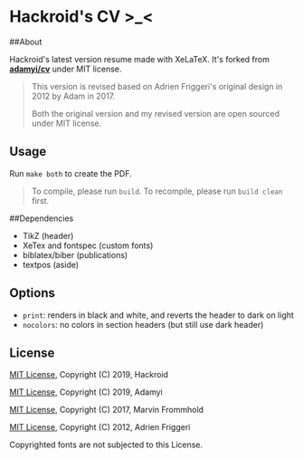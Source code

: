 # Hackroid's CV >_<

##About

Hackroid's latest version resume made with XeLaTeX. It's forked from [**adamyi/cv**](https://github.com/adamyi/cv) under MIT license.

> This version is revised based on Adrien Friggeri's original design in 2012 by Adam in 2017.
>
> Both the original version and my revised version are open sourced under MIT license.

## Usage

Run `make both` to create the PDF.

>  To compile, please run `build`. To recompile, please run `build clean` first.

##Dependencies

* TikZ (header)
* XeTex and fontspec (custom fonts)
* biblatex/biber (publications)
* textpos (aside)

## Options

* `print`: renders in black and white, and reverts the header to dark on light
* `nocolors`: no colors in section headers (but still use dark header)

## License

[MIT License](https://opensource.org/licenses/MIT), Copyright (C) 2019, Hackroid

[MIT License](https://opensource.org/licenses/MIT), Copyright (C) 2019, Adamyi

[MIT License](https://opensource.org/licenses/MIT), Copyright (C) 2017, Marvin Frommhold

[MIT License](https://opensource.org/licenses/MIT), Copyright (C) 2012, Adrien Friggeri

Copyrighted fonts are not subjected to this License.
